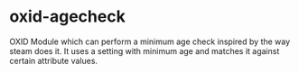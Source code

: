 # oxid-agecheck
OXID Module which can perform a minimum age check inspired by the way steam does it. It uses a setting with minimum age and matches it against certain attribute values.
